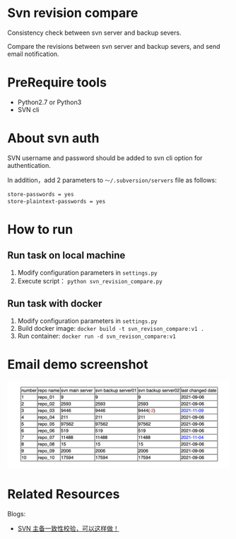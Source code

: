 # Svn revision compare
Consistency check between svn server and backup severs.

Compare the revisions between svn server and backup severs, and send email notification.

# PreRequire tools
- Python2.7 or Python3
- SVN cli
  
# About svn auth
SVN username and password should be added to svn cli option for authentication. 

In addition，add 2 parameters to `～/.subversion/servers` file as follows:
```
store-passwords = yes
store-plaintext-passwords = yes
```

# How to run
## Run task on local machine
1. Modify configuration parameters in `settings.py`
2. Execute script： `python svn_revision_compare.py`

## Run task with docker
1. Modify configuration parameters in `settings.py`
2. Build docker image: `docker build -t svn_revison_compare:v1 .`
3. Run container: `docker run -d svn_revison_compare:v1`

# Email demo screenshot

![Email demo screenshot](./images/email_demo_screenshot.png)

# Related Resources
Blogs:
- [SVN 主备一致性校验，可以这样做！](https://my.oschina.net/donhui/blog/5306605)
